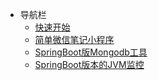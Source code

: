 * 导航栏
  * [快速开始](README.md)
  * [简单微信笔记小程序](https://github.com/a870439570/blog-sharon)
  * [SpringBoot版Mongodb工具](https://github.com/a870439570/Mongodb-WeAdmin)
  * [SpringBoot版本的JVM监控](https://github.com/a870439570/boot-actuator)
